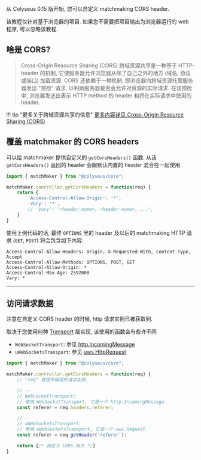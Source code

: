从 Colyseus 0.15 版开始, 您可以自定义 matchmaking CORS header.

该教程仅针对基于浏览器的项目. 如果您不需要把项目输出为浏览器运行的 web 程序, 可以忽略该教程.

## 啥是 CORS?

> Cross-Origin Resource Sharing (CORS) 跨域资源共享是一种基于 HTTP-header 的机制, 它使服务器允许浏览器从除了自己之外的地方 (域名, 协议或端口) 加载资源. CORS 还依赖于一种机制, 即浏览器向跨域资源托管服务器发出 "预检" 请求, 以判断服务器是否会允许对资源的实际请求. 在该预检中, 浏览器发送出表示 HTTP method 的 header 和将在实际请求中使用的 header.

!!! tip "更多关于跨域资源共享的信息"
    [更多内容详见 Cross-Origin Resource Sharing (CORS)](https://developer.mozilla.org/en-US/docs/Web/HTTP/CORS)

<!--
## 概览
-->


## 覆盖 matchmaker 的 CORS headers

可以给 matchmaker 提供自定义的 `getCorsHeaders()` 函数. 从该 `getCorsHeaders()` 返回的 header 会跟默认内置的 header 混合在一起使用.

```typescript
import { matchMaker } from "@colyseus/core";

matchMaker.controller.getCorsHeaders = function(req) {
    return {
        'Access-Control-Allow-Origin': '*',
        'Vary': '*',
        // 'Vary': "<header-name>, <header-name>, ...",
    }
}
```

使用上例代码的话, 最终 `OPTIONS` 里的 header 及以后的 matchmaking HTTP 请求 (`GET`, `POST`) 将会包含如下内容:

```
Access-Control-Allow-Headers: Origin, X-Requested-With, Content-Type, Accept
Access-Control-Allow-Methods: OPTIONS, POST, GET
Access-Control-Allow-Origin: *
Access-Control-Max-Age: 2592000
Vary: *
```

---

## 访问请求数据

注意在自定义 CORS header 的时候, http 请求实例已被获取到.

取决于您使用何种 [Transport](/colyseus/server/transport/) 层实现, 该使用的函数会有些许不同

- `WebSocketTransport`: 参见 [http.IncomingMessage](https://nodejs.org/api/http.html#class-httpincomingmessage)
- `uWebSocketsTransport`: 参见 [uws.HttpRequest](https://unetworking.github.io/uWebSockets.js/generated/interfaces/HttpRequest.html)

```typescript
import { matchMaker } from "@colyseus/core";

matchMaker.controller.getCorsHeaders = function(req) {
    // "req" 就是传输层的请求实例.

    // --
    // WebSocketTransport:
    // 使用 WebSocketTransport, 它是一个 http.IncomingMessage
    const referer = req.headers.referer;

    // --
    // uWebSocketsTransport:
    // 使用 uWebSocketsTransport, 它是一个 uws.Request
    const referer = req.getHeader('referer');

    return {/* 自定义 CORS 标头 */}
}
```